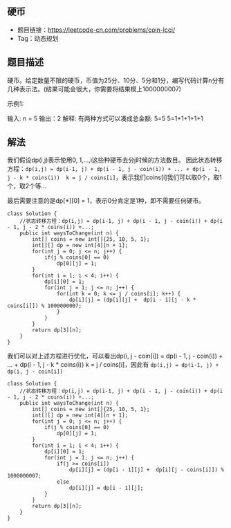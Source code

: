## 硬币

- 题目链接：https://leetcode-cn.com/problems/coin-lcci/
- Tag：动态规划

## 题目描述
硬币。给定数量不限的硬币，币值为25分、10分、5分和1分，编写代码计算n分有几种表示法。(结果可能会很大，你需要将结果模上1000000007)

示例1:

 输入: n = 5
 输出：2
 解释: 有两种方式可以凑成总金额:
5=5
5=1+1+1+1+1

## 解法
我们假设dp(i,j)表示使用0, 1,...,i这些种硬币去分j时候的方法数目。
因此状态转移方程：`dp(i,j) = dp(i-1, j) + dp(i - 1, j - coin(i)) + ... + dp(i - 1, j - k * coins(i))  k = j / coins[i]`，表示我们coins[i]我们可以取0个，取1个，取2个等...

最后需要注意的是dp[\*][0] = 1，表示0分肯定是1种，即不需要任何硬币。
```
class Solution {
    //状态转移方程：dp(i,j) = dp(i-1, j) + dp(i - 1, j - coin(i)) + dp(i - 1, j - 2 * coins(i)) +...;
    public int waysToChange(int n) {
        int[] coins = new int[]{25, 10, 5, 1};
        int[][] dp = new int[4][n + 1];
        for(int j = 0; j <= n; j++) {
            if(j % coins[0] == 0)
                dp[0][j] = 1;
        }
        for(int i = 1; i < 4; i++) {
            dp[i][0] = 1;
            for(int j = 1; j <= n; j++) {
                for(int k = 0; k <= j / coins[i]; k++) {
                    dp[i][j] = (dp[i][j] +  dp[i - 1][j - k * coins[i]]) % 1000000007;
                }
            }
        }
        return dp[3][n];
    }
}
```
我们可以对上述方程进行优化，可以看出dp(i, j - coin[i]) = dp(i - 1, j - coin(i)) + ... + dp(i - 1, j - k * coins(i))  k = j / coins[i]，因此有
`dp(i,j) = dp(i-1, j) + dp(i, j - coin[i])`

```
class Solution {
    //状态转移方程：dp(i,j) = dp(i-1, j) + dp(i - 1, j - coin(i)) + dp(i - 1, j - 2 * coins(i)) +...;
    public int waysToChange(int n) {
        int[] coins = new int[]{25, 10, 5, 1};
        int[][] dp = new int[4][n + 1];
        for(int j = 0; j <= n; j++) {
            if(j % coins[0] == 0)
                dp[0][j] = 1;
        }
        for(int i = 1; i < 4; i++) {
            dp[i][0] = 1;
            for(int j = 1; j <= n; j++) {
                if(j >= coins[i])
                    dp[i][j] = (dp[i - 1][j] +  dp[i][j - coins[i]]) % 1000000007;
                else
                    dp[i][j] = dp[i - 1][j];
            }
        }
        return dp[3][n];
    }
}
```